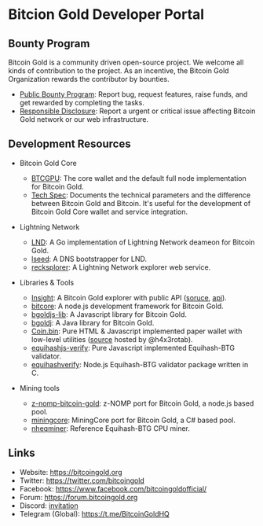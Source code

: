 # Bitcion Gold Developer Portal

## Bounty Program

Bitcoin Gold is a community driven open-source project. We welcome all kinds of contribution to the project. As an incentive, the Bitcoin Gold Organization rewards the contributor by bounties.

- [Public Bounty Program](public-bounty.md): Report bug, request features, raise funds, and get rewarded by completing the tasks.
- [Responsible Disclosure](responsible-disclosure.md): Report a urgent or critical issue affecting Bitcoin Gold network or our web infrastructure.

## Development Resources

- Bitcoin Gold Core
  - [BTCGPU](https://github.com/BTCGPU/BTCGPU): The core wallet and the default full node implementation for Bitcoin Gold.
  - [Tech Spec](https://github.com/BTCGPU/BTCGPU/wiki/Technical-Spec): Documents the technical parameters and the difference between Bitcoin Gold and Bitcoin. It's useful for the development of Bitcoin Gold Core wallet and service integration.

- Lightning Network
  - [LND](https://github.com/BTCGPU/lnd): A Go implementation of Lightning Network deameon for Bitcoin Gold.
  - [lseed](https://github.com/BTCGPU/lseed): A DNS bootstrapper for LND.
  - [recksplorer](https://github.com/BTCGPU/recksplorer): A Lightning Network explorer web service.

- Libraries & Tools
  - [Insight](https://explorer.bitcoingold.org/): A Bitcoin Gold explorer with public API ([soruce](https://github.com/BTCGPU/insight), [api](https://github.com/BTCGPU/insight-api)).
  - [bitcore](https://github.com/BTCGPU/bitcore): A node.js development framework for Bitcoin Gold.
  - [bgoldjs-lib](https://github.com/BTCGPU/bitcoinjs-lib): A Javascript library for Bitcoin Gold.
  - [bgoldj](https://github.com/BTCGPU/bitcoinj): A Java library for Bitcoin Gold.
  - [Coin.bin](https://h4x3rotab.github.io/coinbin/): Pure HTML & Javascript implemented paper wallet with low-level utilities ([source](https://github.com/h4x3rotab/coinbin) hosted by @h4x3rotab).
  - [equihashjs-verify](https://github.com/BTCGPU/equihashjs-verify): Pure Javascript implemented Equihash-BTG validator.
  - [equihashverify](https://github.com/BitcoinGold-mining/equihashverify): Node.js Equihash-BTG validator package written in C.

- Mining tools
  - [z-nomp-bitcoin-gold](https://github.com/BitcoinGold-mining/z-nomp-bitcoin-gold): z-NOMP port for Bitcoin Gold, a node.js based pool.
  - [miningcore](https://github.com/BitcoinGold-mining/miningcore): MiningCore port for Bitcoin Gold, a C# based pool.
  - [nheqminer](https://github.com/BitcoinGold-mining/nheqminer): Reference Equihash-BTG CPU miner.

## Links

- Website: https://bitcoingold.org
- Twitter: https://twitter.com/bitcoingold
- Facebook: https://www.facebook.com/bitcoingoldofficial/
- Forum: https://forum.bitcoingold.org
- Discord: [invitation](https://discord.gg/HmVUU6S)
- Telegram (Global): https://t.me/BitcoinGoldHQ